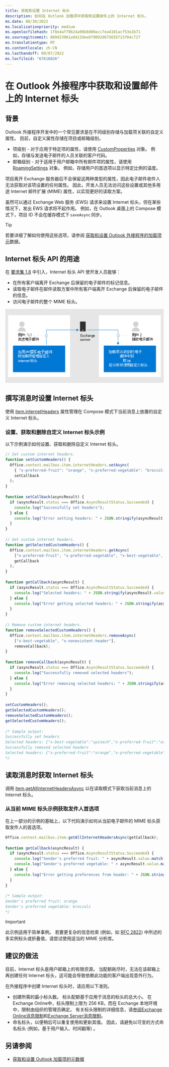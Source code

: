 ```yaml
---
title: 获取和设置 Internet 标头
description: 如何在 Outlook 加载项中获取和设置邮件上的 Internet 标头。
ms.date: 08/30/2022
ms.localizationpriority: medium
ms.openlocfilehash: 1f8e4af70b24a96b8d00acc7ea4101acf53e2b71
ms.sourcegitcommit: 889d23061a9413deebf9092d675655f13704c727
ms.translationtype: MT
ms.contentlocale: zh-CN
ms.lasthandoff: 09/07/2022
ms.locfileid: "67616026"
---
```

# <a name="get-and-set-internet-headers-on-a-message-in-an-outlook-add-in"></a>在 Outlook 外接程序中获取和设置邮件上的 Internet 标头

## <a name="background"></a>背景

Outlook 外接程序开发中的一个常见要求是在不同级别存储与加载项关联的自定义属性。 目前，自定义属性存储在项目或邮箱级别。

- 项级别 - 对于应用于特定项的属性，请使用 [CustomProperties](/javascript/api/outlook/office.customproperties) 对象。 例如，存储与发送电子邮件的人员关联的客户代码。
- 邮箱级别 - 对于适用于用户邮箱中所有邮件项的属性，请使用 [RoamingSettings](/javascript/api/outlook/office.roamingsettings) 对象。 例如，存储用户的首选项以显示特定比例的温度。

项目离开 Exchange 服务器后不会保留这两种类型的属性，因此电子邮件收件人无法获取对该项设置的任何属性。 因此，开发人员无法访问这些设置或其他多用途 Internet 邮件扩展 (MIME) 属性，以实现更好的读取方案。

虽然可以通过 Exchange Web 服务 (EWS) 请求来设置 Internet 标头，但在某些情况下，发出 EWS 请求将不起作用。 例如，在 Outlook 桌面上的 Compose 模式下，项目 ID 不会在缓存模式下 `saveAsync` 同步。

> [!TIP]
> 若要详细了解如何使用这些选项，请参阅 [获取和设置 Outlook 外接程序的加载项元](metadata-for-an-outlook-add-in.md)数据。

## <a name="purpose-of-the-internet-headers-api"></a>Internet 标头 API 的用途

在 [要求集 1.8](/javascript/api/requirement-sets/outlook/requirement-set-1.8/outlook-requirement-set-1.8) 中引入，Internet 标头 API 使开发人员能够：

- 在所有客户端离开 Exchange 后保留的电子邮件的标记信息。
- 读取电子邮件在邮件读取方案中所有客户端离开 Exchange 后保留的电子邮件的信息。
- 访问电子邮件的整个 MIME 标头。

![Internet 标头图。 文本：用户 1 发送电子邮件。 加载项在用户撰写电子邮件时管理自定义 Internet 标头。 用户 2 接收电子邮件。 外接程序从收到的电子邮件中获取 Internet 标头，然后分析并使用自定义标头。](../images/outlook-internet-headers.png)

## <a name="set-internet-headers-while-composing-a-message"></a>撰写消息时设置 Internet 标头

使用 [item.internetHeaders](/javascript/api/outlook/office.messagecompose#outlook-office-messagecompose-internetheaders-member) 属性管理在 Compose 模式下当前消息上放置的自定义 Internet 标头。

### <a name="set-get-and-remove-custom-internet-headers-example"></a>设置、获取和删除自定义 Internet 标头示例

以下示例演示如何设置、获取和删除自定义 Internet 标头。

```js
// Set custom internet headers.
function setCustomHeaders() {
  Office.context.mailbox.item.internetHeaders.setAsync(
    { "x-preferred-fruit": "orange", "x-preferred-vegetable": "broccoli", "x-best-vegetable": "spinach" },
    setCallback
  );
}

function setCallback(asyncResult) {
  if (asyncResult.status === Office.AsyncResultStatus.Succeeded) {
    console.log("Successfully set headers");
  } else {
    console.log("Error setting headers: " + JSON.stringify(asyncResult.error));
  }
}

// Get custom internet headers.
function getSelectedCustomHeaders() {
  Office.context.mailbox.item.internetHeaders.getAsync(
    ["x-preferred-fruit", "x-preferred-vegetable", "x-best-vegetable", "x-nonexistent-header"],
    getCallback
  );
}

function getCallback(asyncResult) {
  if (asyncResult.status === Office.AsyncResultStatus.Succeeded) {
    console.log("Selected headers: " + JSON.stringify(asyncResult.value));
  } else {
    console.log("Error getting selected headers: " + JSON.stringify(asyncResult.error));
  }
}

// Remove custom internet headers.
function removeSelectedCustomHeaders() {
  Office.context.mailbox.item.internetHeaders.removeAsync(
    ["x-best-vegetable", "x-nonexistent-header"],
    removeCallback);
}

function removeCallback(asyncResult) {
  if (asyncResult.status === Office.AsyncResultStatus.Succeeded) {
    console.log("Successfully removed selected headers");
  } else {
    console.log("Error removing selected headers: " + JSON.stringify(asyncResult.error));
  }
}

setCustomHeaders();
getSelectedCustomHeaders();
removeSelectedCustomHeaders();
getSelectedCustomHeaders();

/* Sample output:
Successfully set headers
Selected headers: {"x-best-vegetable":"spinach","x-preferred-fruit":"orange","x-preferred-vegetable":"broccoli"}
Successfully removed selected headers
Selected headers: {"x-preferred-fruit":"orange","x-preferred-vegetable":"broccoli"}
*/
```

## <a name="get-internet-headers-while-reading-a-message"></a>读取消息时获取 Internet 标头

调用 [item.getAllInternetHeadersAsync](/javascript/api/outlook/office.messageread#outlook-office-messageread-getallinternetheadersasync-member(1)) 以在读取模式下获取当前消息上的 Internet 标头。

### <a name="get-sender-preferences-from-current-mime-headers-example"></a>从当前 MIME 标头示例获取发件人首选项

在上一部分的示例的基础上，以下代码演示如何从当前电子邮件的 MIME 标头获取发件人的首选项。

```js
Office.context.mailbox.item.getAllInternetHeadersAsync(getCallback);

function getCallback(asyncResult) {
  if (asyncResult.status === Office.AsyncResultStatus.Succeeded) {
    console.log("Sender's preferred fruit: " + asyncResult.value.match(/x-preferred-fruit:.*/gim)[0].slice(19));
    console.log("Sender's preferred vegetable: " + asyncResult.value.match(/x-preferred-vegetable:.*/gim)[0].slice(23));
  } else {
    console.log("Error getting preferences from header: " + JSON.stringify(asyncResult.error));
  }
}

/* Sample output:
Sender's preferred fruit: orange
Sender's preferred vegetable: broccoli
*/
```

> [!IMPORTANT]
> 此示例适用于简单事例。 若要更复杂的信息检索 (例如，如 [RFC 2822](https://tools.ietf.org/html/rfc2822)) 中所述的多实例标头或折叠值，请尝试使用适当的 MIME 分析库。

## <a name="recommended-practices"></a>建议的做法

目前，Internet 标头是用户邮箱上的有限资源。 当配额耗尽时，无法在该邮箱上再创建任何 Internet 标头，这可能会导致依赖此功能的客户端出现意外行为。

在外接程序中创建 Internet 标头时，请应用以下准则。

- 创建所需的最小标头数。 标头配额基于应用于消息的标头的总大小。 在Exchange Online中，标头限制上限为 256 KB，而在 Exchange 本地环境中，限制由组织的管理员确定。 有关标头限制的详细信息，请[参阅Exchange Online消息限制](/office365/servicedescriptions/exchange-online-service-description/exchange-online-limits#message-limits)和[Exchange Server消息限制](/exchange/mail-flow/message-size-limits)。
- 命名标头，以便稍后可以重复使用和更新其值。 因此，请避免以可变的方式命名标头 (例如，基于用户输入、时间戳等) 。

## <a name="see-also"></a>另请参阅

- [获取和设置 Outlook 加载项的元数据](metadata-for-an-outlook-add-in.md)
